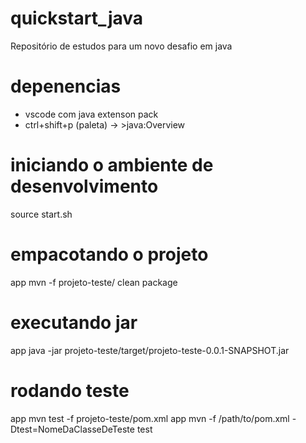# quickstart_java
Repositório de estudos para um novo desafio em java

# depenencias
- vscode com java extenson pack
- ctrl+shift+p (paleta) -> >java:Overview

# iniciando o ambiente de desenvolvimento
source start.sh

# empacotando o projeto
app mvn -f projeto-teste/ clean package

# executando jar
app java -jar projeto-teste/target/projeto-teste-0.0.1-SNAPSHOT.jar

# rodando teste
app mvn test -f projeto-teste/pom.xml
app mvn -f /path/to/pom.xml -Dtest=NomeDaClasseDeTeste test